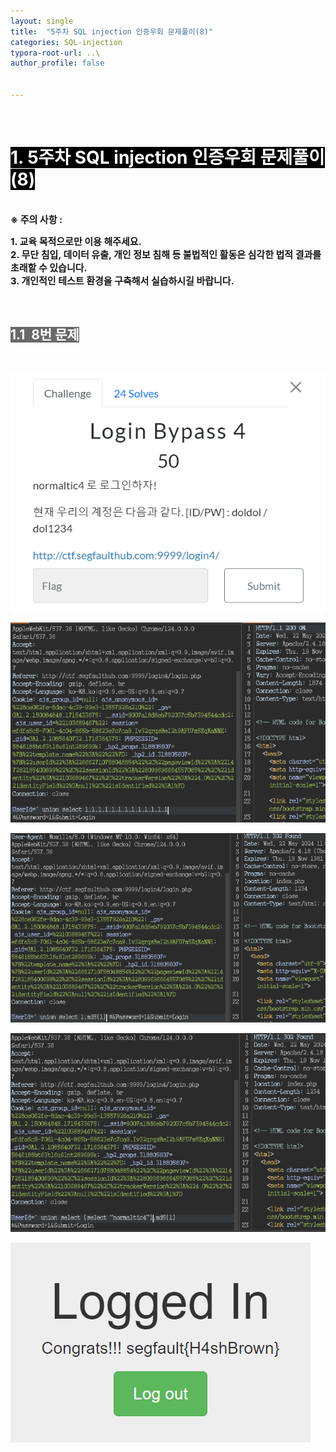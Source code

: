 ```yaml
---
layout: single
title:  "5주차 SQL injection 인증우회 문제풀이(8)"
categories: SQL-injection
typora-root-url: ..\
author_profile: false


---
```


<br>

# <span style="background:#000000; color:#ffffff">1. 5주차 SQL injection 인증우회 문제풀이(8)</span>

<br><span style='font-weight:bold; font-size:15px'> ※ 주의 사항 :</span>   

<span style='font-weight:bold; font-size:15px'>1. 교육 목적으로만 이용 해주세요.</span><br>
<span style='font-weight:bold; font-size:15px'>2. 무단 침입, 데이터 유출, 개인 정보 침해 등 불법적인 활동은 심각한 법적 결과를 초래할 수 있습니다.</span><br>
<span style='font-weight:bold; font-size:15px'>3.  개인적인 테스트 환경을 구축해서 실습하시길 바랍니다. </span>

<br>

## <span style="background:#696969; color:#ffffff">1.1  8번 문제</span>

<br>

![1](/images/2024-05-29-SQLinjection12/1.PNG)

![2](/images/2024-05-29-SQLinjection12/2.PNG)

![3](/images/2024-05-29-SQLinjection12/3.PNG)

![4](/images/2024-05-29-SQLinjection12/4.PNG)

![5](/images/2024-05-29-SQLinjection12/5.PNG)